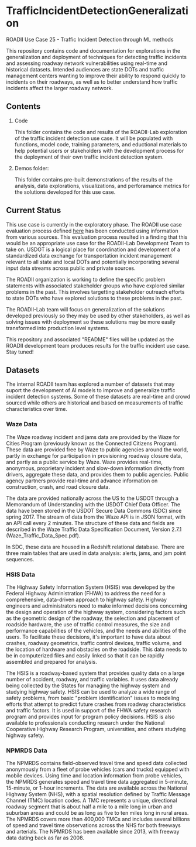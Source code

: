 # TrafficIncidentDetectionGeneralization
ROADII Use Case 25 - Traffic Incident Detection through ML methods

This repository contains code and documentation for explorations in the generalization and deployment of
techniques for detecting traffic incidents and assessing roadway network vulnerabilities using 
real-time and historical datasets. Intended audiences are state DOTs and traffic management centers 
wanting to improve their ability to respond quickly to incidents on their roadways, as well as to better
understand how traffic incidents affect the larger roadway network.

## Contents
1. Code

    This folder contains the code and results of the ROADII-Lab exploration of the traffic incident detection use case. It will be populated with functions, model code, training parameters, and eductional materials to help potential users or stakeholders with the development process for the deployment of their own traffic incident detection system. 


2. Demos folder:

    This folder contains pre-built demonstrations of the results of the analysis, data explorations, visualizations, and perforamance metrics for the solutions developed for this use case.

## Current Status
This use case is currently in the exploratory phase. The ROADII use case evaluation process defined [here](https://itsjpo-trims.github.io/#/about) has been conducted using information from various sources. This evaluation process resulted in a finding that this would be an appropriate use case for the ROADII-Lab Development Team to take on. USDOT is a logical place for coordination and development of a standardized data exchange for transportation incident management relevant to all state and local DOTs and potentially incorporating several input data streams across public and private sources.

The ROADII organization is working to define the specific problem statements with associated stakeholder groups who have explored similar problems in the past. This involves targetting stakeholder outreach efforts to state DOTs who have explored solutions to these problems in the past. 

The ROADII-Lab team will focus on generalization of the solutions developed previously so they may be used by other stakeholders, as well as solving issues with deployment so these solutions may be more easily transformed into production level systems.

This repository and associated "README" files will be updated as the ROADII development team produces results for the traffic incident use case. Stay tuned!

## Datasets
The internal ROADII team has explored a number of datasets that may suport the development of AI models to improve and generalize traffic incident detection systems. Some of these datasets are real-time and crowd sourced while others are historical and based on measurements of traffic characteristics over time.

### Waze Data
The Waze roadway incident and jams data are provided by the Waze for Cities Program (previously known as the Connected Citizens Program). These data are provided free by Waze to public agencies around the world, partly in exchange for participation in provisioning roadway closure data, and partly as a public service by Waze. Waze provides real-time, anonymous, proprietary incident and slow-down information directly from drivers, aggregate these data, and provides them to public agencies. Public agency partners provide real-time and advance information on construction, crash, and road closure data. 

The data are provided nationally across the US to the USDOT through a Memorandum of Understanding with the USDOT Chief Data Officer. The data have been stored in the USDOT Secure Data Commons (SDC) since spring 2017.
The stream of data from the Waze API is in JSON format, with an API call every 2 minutes. The structure of these data and fields are described in the Waze Traffic Data Specification Document, Version 2.7.1 (Waze_Traffic_Data_Spec.pdf). 

In SDC, these data are housed in a Redshift relational database. There are three main tables that are used in data analysis: alerts, jams, and jam point sequences. 

### HSIS Data
The Highway Safety Information System (HSIS) was developed by the Federal Highway Administration (FHWA) to address the need for a comprehensive, data-driven approach to highway safety. Highway engineers and administrators need to make informed decisions concerning the design and operation of the highway system, considering factors such as the geometric design of the roadway, the selection and placement of roadside hardware, the use of traffic control measures, the size and performance capabilities of the vehicles, and the needs and abilities of the users. To facilitate these decisions, it's important to have data about crashes, roadway geometrics, traffic control devices, traffic volume, and the location of hardware and obstacles on the roadside. This data needs to be in computerized files and easily linked so that it can be rapidly assembled and prepared for analysis.

The HSIS is a roadway-based system that provides quality data on a large number of accident, roadway, and traffic variables. It uses data already being collected by the States for managing the highway system and studying highway safety. HSIS can be used to analyze a wide range of safety problems, from basic "problem identification" issues to modeling efforts that attempt to predict future crashes from roadway characteristics and traffic factors. It is used in support of the FHWA safety research program and provides input for program policy decisions. HSIS is also available to professionals conducting research under the National Cooperative Highway Research Program, universities, and others studying highway safety.

### NPMRDS Data
The NPMRDS contains field-observed travel time and speed data collected anonymously from a fleet of probe vehicles (cars and trucks) equipped with mobile devices. Using time and location information from probe vehicles, the NPMRDS generates speed and travel time data aggregated in 5-minute, 15-minute, or 1-hour increments. The data are available across the National Highway System (NHS), with a spatial resolution defined by Traffic Message Channel (TMC) location codes. A TMC represents a unique, directional roadway segment that is about half a mile to a mile long in urban and suburban areas and could be as long as five to ten miles long in rural areas. The NPMRDS covers more than 400,000 TMCs and includes several billions of speed and travel time observations across the NHS for both freeways and arterials. The NPMRDS has been available since 2013, with freeway data dating back as far as 2008.

